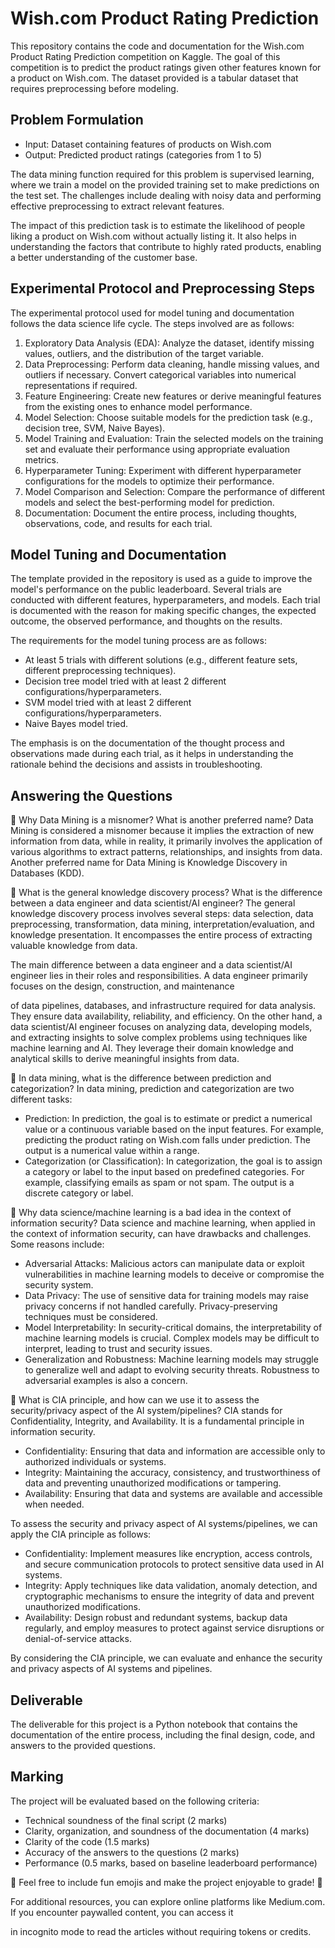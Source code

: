 # Wish.com Product Rating Prediction

This repository contains the code and documentation for the Wish.com Product Rating Prediction competition on Kaggle. The goal of this competition is to predict the product ratings given other features known for a product on Wish.com. The dataset provided is a tabular dataset that requires preprocessing before modeling.

## Problem Formulation
- Input: Dataset containing features of products on Wish.com
- Output: Predicted product ratings (categories from 1 to 5)

The data mining function required for this problem is supervised learning, where we train a model on the provided training set to make predictions on the test set. The challenges include dealing with noisy data and performing effective preprocessing to extract relevant features.

The impact of this prediction task is to estimate the likelihood of people liking a product on Wish.com without actually listing it. It also helps in understanding the factors that contribute to highly rated products, enabling a better understanding of the customer base.

## Experimental Protocol and Preprocessing Steps
The experimental protocol used for model tuning and documentation follows the data science life cycle. The steps involved are as follows:

1. Exploratory Data Analysis (EDA): Analyze the dataset, identify missing values, outliers, and the distribution of the target variable.
2. Data Preprocessing: Perform data cleaning, handle missing values, and outliers if necessary. Convert categorical variables into numerical representations if required.
3. Feature Engineering: Create new features or derive meaningful features from the existing ones to enhance model performance.
4. Model Selection: Choose suitable models for the prediction task (e.g., decision tree, SVM, Naive Bayes).
5. Model Training and Evaluation: Train the selected models on the training set and evaluate their performance using appropriate evaluation metrics.
6. Hyperparameter Tuning: Experiment with different hyperparameter configurations for the models to optimize their performance.
7. Model Comparison and Selection: Compare the performance of different models and select the best-performing model for prediction.
8. Documentation: Document the entire process, including thoughts, observations, code, and results for each trial.

## Model Tuning and Documentation
The template provided in the repository is used as a guide to improve the model's performance on the public leaderboard. Several trials are conducted with different features, hyperparameters, and models. Each trial is documented with the reason for making specific changes, the expected outcome, the observed performance, and thoughts on the results.

The requirements for the model tuning process are as follows:
- At least 5 trials with different solutions (e.g., different feature sets, different preprocessing techniques).
- Decision tree model tried with at least 2 different configurations/hyperparameters.
- SVM model tried with at least 2 different configurations/hyperparameters.
- Naive Bayes model tried.

The emphasis is on the documentation of the thought process and observations made during each trial, as it helps in understanding the rationale behind the decisions and assists in troubleshooting.

## Answering the Questions

🌈 Why Data Mining is a misnomer? What is another preferred name?
Data Mining is considered a misnomer because it implies the extraction of new information from data, while in reality, it primarily involves the application of various algorithms to extract patterns, relationships, and insights from data. Another preferred name for Data Mining is Knowledge Discovery in Databases (KDD).

🌈 What is the general knowledge discovery process? What is the difference between a data engineer and data scientist/AI engineer?
The general knowledge discovery process involves several steps: data selection, data preprocessing, transformation, data mining, interpretation/evaluation, and knowledge presentation. It encompasses the entire process of extracting valuable knowledge from data.

The main difference between a data engineer and a data scientist/AI engineer lies in their roles and responsibilities. A data engineer primarily focuses on the design, construction, and maintenance

 of data pipelines, databases, and infrastructure required for data analysis. They ensure data availability, reliability, and efficiency. On the other hand, a data scientist/AI engineer focuses on analyzing data, developing models, and extracting insights to solve complex problems using techniques like machine learning and AI. They leverage their domain knowledge and analytical skills to derive meaningful insights from data.

🌈 In data mining, what is the difference between prediction and categorization?
In data mining, prediction and categorization are two different tasks:

- Prediction: In prediction, the goal is to estimate or predict a numerical value or a continuous variable based on the input features. For example, predicting the product rating on Wish.com falls under prediction. The output is a numerical value within a range.
- Categorization (or Classification): In categorization, the goal is to assign a category or label to the input based on predefined categories. For example, classifying emails as spam or not spam. The output is a discrete category or label.

🌈 Why data science/machine learning is a bad idea in the context of information security?
Data science and machine learning, when applied in the context of information security, can have drawbacks and challenges. Some reasons include:

- Adversarial Attacks: Malicious actors can manipulate data or exploit vulnerabilities in machine learning models to deceive or compromise the security system.
- Data Privacy: The use of sensitive data for training models may raise privacy concerns if not handled carefully. Privacy-preserving techniques must be considered.
- Model Interpretability: In security-critical domains, the interpretability of machine learning models is crucial. Complex models may be difficult to interpret, leading to trust and security issues.
- Generalization and Robustness: Machine learning models may struggle to generalize well and adapt to evolving security threats. Robustness to adversarial examples is also a concern.

🌈 What is CIA principle, and how can we use it to assess the security/privacy aspect of the AI system/pipelines?
CIA stands for Confidentiality, Integrity, and Availability. It is a fundamental principle in information security.

- Confidentiality: Ensuring that data and information are accessible only to authorized individuals or systems.
- Integrity: Maintaining the accuracy, consistency, and trustworthiness of data and preventing unauthorized modifications or tampering.
- Availability: Ensuring that data and systems are available and accessible when needed.

To assess the security and privacy aspect of AI systems/pipelines, we can apply the CIA principle as follows:

- Confidentiality: Implement measures like encryption, access controls, and secure communication protocols to protect sensitive data used in AI systems.
- Integrity: Apply techniques like data validation, anomaly detection, and cryptographic mechanisms to ensure the integrity of data and prevent unauthorized modifications.
- Availability: Design robust and redundant systems, backup data regularly, and employ measures to protect against service disruptions or denial-of-service attacks.

By considering the CIA principle, we can evaluate and enhance the security and privacy aspects of AI systems and pipelines.

## Deliverable
The deliverable for this project is a Python notebook that contains the documentation of the entire process, including the final design, code, and answers to the provided questions.

## Marking
The project will be evaluated based on the following criteria:
- Technical soundness of the final script (2 marks)
- Clarity, organization, and soundness of the documentation (4 marks)
- Clarity of the code (1.5 marks)
- Accuracy of the answers to the questions (2 marks)
- Performance (0.5 marks, based on baseline leaderboard performance)

🎉 Feel free to include fun emojis and make the project enjoyable to grade! 🎉

For additional resources, you can explore online platforms like Medium.com. If you encounter paywalled content, you can access it

 in incognito mode to read the articles without requiring tokens or credits.
